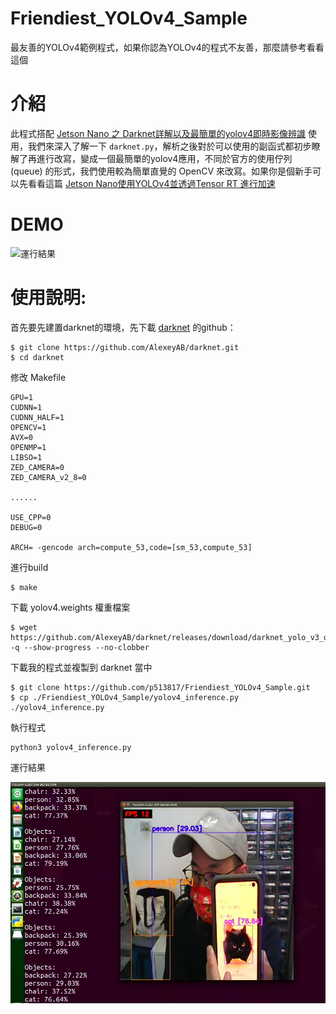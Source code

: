 # Friendiest_YOLOv4_Sample
最友善的YOLOv4範例程式，如果你認為YOLOv4的程式不友善，那麼請參考看看這個

# 介紹
此程式搭配 <a href='https://chiachun0818.medium.com/jetson-nano-%E4%B9%8B-darknet%E8%A9%B3%E8%A7%A3%E4%BB%A5%E5%8F%8A%E6%9C%80%E7%B0%A1%E5%96%AE%E7%9A%84yolov4%E5%8D%B3%E6%99%82%E5%BD%B1%E5%83%8F%E8%BE%A8%E8%AD%98-248e369b93c3'>Jetson Nano 之 Darknet詳解以及最簡單的yolov4即時影像辨識</a> 使用，我們來深入了解一下 `darknet.py`，解析之後對於可以使用的副函式都初步瞭解了再進行改寫，變成一個最簡單的yolov4應用，不同於官方的使用佇列 (queue) 的形式，我們使用較為簡單直覺的 OpenCV 來改寫。如果你是個新手可以先看看這篇 [Jetson Nano使用YOLOv4並透過Tensor RT 進行加速](https://chiachun0818.medium.com/jetson-nano%E4%BD%BF%E7%94%A8yolov4%E4%B8%A6%E9%80%8F%E9%81%8Etensor-rt-%E9%80%B2%E8%A1%8C%E5%8A%A0%E9%80%9F-174f5ad46bb0)

# DEMO
![運行結果](/figures/DEMO.gif)

# 使用說明:
首先要先建置darknet的環境，先下載 [darknet](https://github.com/AlexeyAB) 的github：
```
$ git clone https://github.com/AlexeyAB/darknet.git
$ cd darknet
```
修改 Makefile
```
GPU=1
CUDNN=1
CUDNN_HALF=1
OPENCV=1
AVX=0
OPENMP=1
LIBSO=1
ZED_CAMERA=0
ZED_CAMERA_v2_8=0

......

USE_CPP=0
DEBUG=0

ARCH= -gencode arch=compute_53,code=[sm_53,compute_53]
```

進行build

```
$ make
```

下載 yolov4.weights 權重檔案
```
$ wget https://github.com/AlexeyAB/darknet/releases/download/darknet_yolo_v3_optimal/yolov4.weights -q --show-progress --no-clobber
```

下載我的程式並複製到 darknet 當中
```
$ git clone https://github.com/p513817/Friendiest_YOLOv4_Sample.git
$ cp ./Friendiest_YOLOv4_Sample/yolov4_inference.py ./yolov4_inference.py
```

執行程式
```
python3 yolov4_inference.py
```

運行結果

![運行結果](/figures/01.png)
